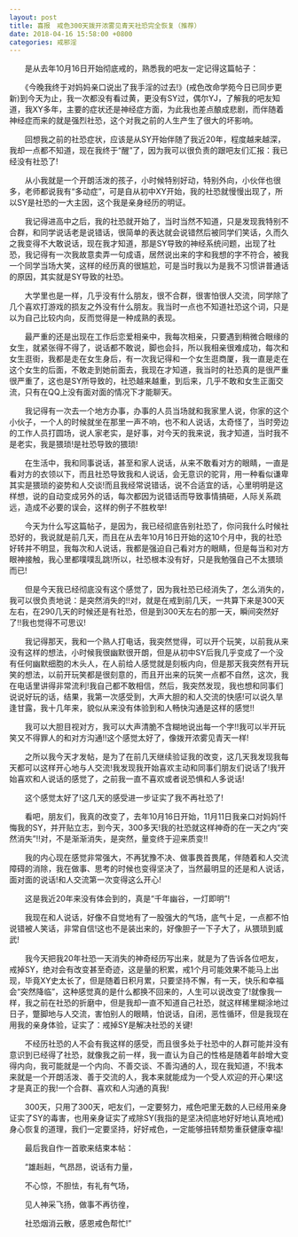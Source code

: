 ```yaml
---
layout: post
title: 喜报　戒色300天拨开浓雾见青天社恐完全恢复（推荐）
date: 2018-04-16 15:58:00 +0800
categories: 戒邪淫
---
```


　　是从去年10月16日开始彻底戒的，熟悉我的吧友一定记得这篇帖子：
　　《今晚我终于对妈妈亲口说出了我手淫的过去!》(戒色改命学苑今日已同步更新)到今天为止，我一次都没有看过黄，更没有SY过，偶尔YJ，了解我的吧友知道，我XY多年，主要的症状还是神经症方面，为此我也差点酿成悲剧，而伴随着神经症而来的就是强烈社恐，这个对我之前的人生产生了很大的坏影响。
　　回想我之前的社恐症状，应该是从SY开始伴随了我近20年，程度越来越深，我却一点都不知道，现在我终于“醒”了，因为我可以很负责的跟吧友们汇报：我已经没有社恐了!
　　从小我就是一个开朗活泼的孩子，小时候特别好动，特别外向，小伙伴也很多，老师都说我有“多动症”，可是自从初中XY开始，我的社恐就慢慢出现了，所以SY是社恐的一大主因，这个我是亲身经历的明证。
　　我记得进高中之后，我的社恐就开始了，当时当然不知道，只是发现我特别不合群，和同学说话老是说错话，很简单的表达就会说错然后被同学们笑话，久而久之我变得不大敢说话，现在我才知道，那是SY导致的神经系统问题，出现了社恐，我记得有一次我故意卖弄一句成语，居然说出来的字和我想的字不符合，被我一个同学当场大笑，这样的经历真的很尴尬，可是当时我以为是我不习惯讲普通话的原因，其实就是SY导致的社恐。
　　大学里也是一样，几乎没有什么朋友，很不合群，很害怕很人交流，同学除了几个喜欢打游戏的损友之外没有什么朋友。我当时一点也不知道社恐这个词，只是以为自己比较内向，反而觉得是一种成熟的表现。
　　最严重的还是出现在工作后恋爱相亲中，我每次相亲，只要遇到稍微合眼缘的女生，就紧张得不得了，说话都不敢说，脚也会抖，所以我相亲很难成功，每次和女生逛街，我都是走在女生身后，有一次我记得和一个女生逛商厦，我一直是走在这个女生的后面，不敢走到她前面去，我现在才知道，我当时的社恐真的是很严重很严重了，这也是SY所导致的，社恐越来越重，到后来，几乎不敢和女生正面交流，只有在QQ上没有面对面的情况下才能聊天。
　　我记得有一次去一个地方办事，办事的人员当场就和我家里人说，你家的这个小伙子，一个人的时候就坐在那里一声不响，也不和人说话，太奇怪了，当时旁边的工作人员打圆场，说人家老实，是好事，对今天的我来说，我才知道，当时我不是老实，我是猥琐!是社恐导致的猥琐!
　　在生活中，我和同事说话，甚至和家人说话，从来不敢看对方的眼睛，一直是看对方的衣领以下，而且社恐导致我和人说话，会无意识的驼背，用一种看似谦卑其实是猥琐的姿势和人交谈!而且我经常说错话，说不合适宜的话，心里明明是这样想，说的自动变成另外的话，每次都因为说错话而导致事情搞砸，人际关系疏远，造成不必要的误会，这样的例子不胜枚举!
　　今天为什么写这篇帖子，是因为，我已经彻底告别社恐了，你问我什么时候社恐好的，我说就是前几天，而且在从去年10月16日开始的这10个月中，我的社恐好转并不明显，我每次和人说话，我都是强迫自己看对方的眼睛，但是每当和对方眼神接触，我心里都噗噗乱跳!所以，社恐根本没有好，只是我勉强自己不太猥琐而已!
　　但是今天我已经彻底没有这个感觉了，因为我社恐已经消失了，怎么消失的，我可以很负责地说：是突然消失的!!对，就是在戒到前几天，一共算下来是300天左右，在290几天的时候还是有社恐，但是到300天左右的那一天，瞬间突然好了!!我也觉得不可思议!
　　我记得那天，我和一个熟人打电话，我突然觉得，可以开个玩笑，以前我从来没有这样的想法，小时候我很幽默很开朗，但是从初中SY后我几乎变成了一个没有任何幽默细胞的木头人，在人前给人感觉就是刻板内向，但是那天我突然有开玩笑的想法，以前开玩笑都是很刻意的，而且开出来的玩笑一点都不自然，这次，我在电话里讲得非常流利!我自己都不敢相信，然后，我突然发现，我也想和同事们说说好玩的话，结果，我第一次感受到，大声大胆的和人交流的快感!可以说久旱逢甘露，我十几年来，貌似从来没有体验到和人畅快沟通是这样的感觉!!
　　我可以大胆目视对方，我可以大声清脆不含糊地说出每一个字!!我可以半开玩笑又不得罪人的和对方沟通!!这个感觉太好了，像拨开浓雾见青天一样!
　　之所以我今天才发帖，是为了在前几天继续验证我的改变，这几天我发现我每天都可以这样开心地与人交流!我发现我开始喜欢主动和同事们朋友们说话了!我开始喜欢和人说话的感觉了，之前我一直不喜欢或者说恐惧和人多说话!
　　这个感觉太好了!这几天的感受进一步证实了我不再社恐了!
　　看吧，朋友们，我真的改变了，去年10月16日开始，11月11日我亲口对妈妈忏悔我的SY，并开贴立志，到今天，300多天!我的社恐就这样神奇的在一天之内“突然消失”!!对，不是渐渐消失，是突然，量变终于迎来质变!!
　　我的内心现在感觉非常强大，不再犹豫不决、做事畏首畏尾，伴随着和人交流障碍的消除，我在做事、思考的时候也变得坚决了，当然最明显的还是和人说话，面对面的说话!和人交流第一次变得这么开心!
　　这是我近20年来没有体会到的，真是“千年幽谷，一灯即明”!
　　我现在和人说话，好像不自觉地有了一股强大的气场，底气十足，一点都不怕说错被人笑话，非常自信!这也不是装出来的，好像胆子一下子大了，从猥琐到威武!
　　我今天把我20年社恐一天消失的神奇经历写出来，就是为了告诉各位吧友，戒掉SY，绝对会有改变甚至奇迹，这是量的积累，戒1个月可能效果不能马上出现，毕竟XY史太长了，但是随着日积月累，只要坚持不懈，有一天，快乐和幸福会“突然降临”，这种感觉真的是什么都换不回来的，人生可以说改变了!就像我一样，我之前在社恐的折磨中，但是我却一直不知道自己社恐，就这样稀里糊涂地过日子，蹩脚地与人交流，害怕别人的眼睛，怕说话，自闭，恶性循环，但是我现在用我的亲身体验，证实了：戒掉SY是解决社恐的关键!
　　不经历社恐的人不会有我这样的感受，而且很多处于社恐中的人群可能并没有意识到已经得了社恐，就像我之前一样，我一直认为自己的性格是随着年龄增大变得内向，我可能就是一个内向、不善交谈、不善沟通的人，现在我知道，不!我本来就是一个开朗活泼、善于交流的人，我本来就能成为一个受人欢迎的开心果!这才是真正的我!一个合群、喜欢和人沟通的真我!
　　300天，只用了300天，吧友们，一定要努力，戒色吧里无数的人已经用亲身证实了SY的毒害，也用亲身证实了戒除SY(我指的是坚决彻底地好好地认真地戒)身心恢复的道理，我们一定要坚持，好好戒色，一定能够扭转颓势重获健康幸福!
　　最后我自作一首歌来结束本帖：
　　“雄赳赳，气昂昂，说话有力量，
　　不心惊，不胆怯，有礼有气场，
　　见人神采飞扬，做事不再彷徨，
　　社恐烟消云散，感恩戒色帮忙!”